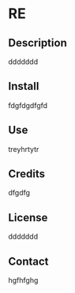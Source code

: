# RE
## Description
ddddddd
## Install
fdgfdgdfgfd
## Use
treyhrtytr
## Credits
dfgdfg
## License
ddddddd
## Contact
hgfhfghg
